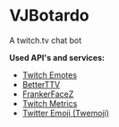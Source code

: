 # VJBotardo

A twitch.tv chat bot


__Used API's and services:__
* [Twitch Emotes](https://twitchemotes.com/apidocs)
* [BetterTTV](https://betterttv.com/)
* [FrankerFaceZ](https://frankerfacez.com/developers)
* [Twitch Metrics](https://www.twitchmetrics.net/)
* [Twitter Emoji (Twemoji)](https://github.com/twitter/twemoji)
